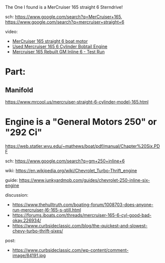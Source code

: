 The One I found is a MerCruiser 165 straight 6 Sterndrive!

sch: https://www.google.com/search?q=MerCruiser+165, https://www.google.com/search?q=mercruiser+straight+6

video:
- [MerCruiser 165 straight 6 boat motor](https://youtu.be/M-rNhoqekgs)
- [Used Mercruiser 165 6 Cylinder Bobtail Engine](https://www.facebook.com/watch/?v=1549579335075134)
- [Mercruiser 165 Rebuilt GM Inline 6 - Test Run](https://youtu.be/i5JxoSrZVz4)

# Part:
## Manifold
https://www.mrcool.us/mercruiser-straight-6-cylinder-model-165.html

# Engine is a "General Motors 250" or "292 Ci"
https://web.statler.wvu.edu/~mathews/boat/pdf/manual/Chapter%20Six.PDF

sch: https://www.google.com/search?q=gm+250+inline+6

wiki: https://en.wikipedia.org/wiki/Chevrolet_Turbo-Thrift_engine

guide: https://www.junkyardmob.com/guides/chevrolet-250-inline-six-engine

discussion:
- https://www.thehulltruth.com/boating-forum/1008703-does-anyone-run-mercruiser-l6-165-s-still.html
- https://forums.iboats.com/threads/mercruiser-165-6-cyl-good-bad-okay.226934/
- https://www.curbsideclassic.com/blog/the-quickest-and-slowest-chevy-turbo-thrift-sixes/

post:
- https://www.curbsideclassic.com/wp-content/comment-image/84191.jpg
